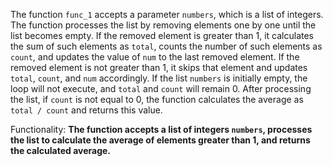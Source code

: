 The function `func_1` accepts a parameter `numbers`, which is a list of integers. The function processes the list by removing elements one by one until the list becomes empty. If the removed element is greater than 1, it calculates the sum of such elements as `total`, counts the number of such elements as `count`, and updates the value of `num` to the last removed element. If the removed element is not greater than 1, it skips that element and updates `total`, `count`, and `num` accordingly. If the list `numbers` is initially empty, the loop will not execute, and `total` and `count` will remain 0. After processing the list, if `count` is not equal to 0, the function calculates the average as `total / count` and returns this value.

Functionality: **The function accepts a list of integers `numbers`, processes the list to calculate the average of elements greater than 1, and returns the calculated average.**